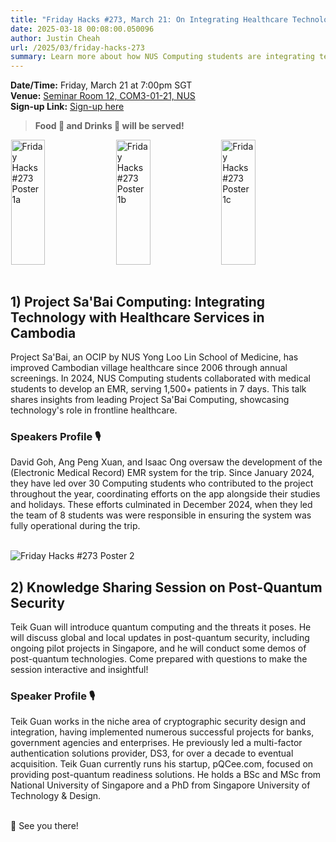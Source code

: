 ```yaml
---
title: "Friday Hacks #273, March 21: On Integrating Healthcare Technology in Cambodia and Post-quantum Security"
date: 2025-03-18 00:08:00.050096
author: Justin Cheah
url: /2025/03/friday-hacks-273
summary: Learn more about how NUS Computing students are integrating technology with healthcare in Cambodia and the latest in post-quantum security
---
```


**Date/Time:** Friday, March 21 at 7:00pm SGT<br />
**Venue:** <a href="https://nusmods.com/venues/COM3-01-21">Seminar Room 12, COM3-01-21, NUS</a><br />
**Sign-up Link:** [Sign-up here](https://hckr.cc/fh-273-signup-non-nus)<br />

> **Food 🍕 and Drinks 🧋 will be served!**

<div style="display: flex; justify-content: center; gap: 2px;">
    <img src="/img/2025/fh/273-1a.png" alt="Friday Hacks #273 Poster 1a" style="width: 33%; height: 200px; object-fit: cover;" />
    <img src="/img/2025/fh/273-1b.jpg" alt="Friday Hacks #273 Poster 1b" style="width: 33%; height: 200px; object-fit: cover;" />
    <img src="/img/2025/fh/273-1c.jpg" alt="Friday Hacks #273 Poster 1c" style="width: 33%; height: 200px; object-fit: cover;" />
</div>
<br />

## 1) Project Sa'Bai Computing: Integrating Technology with Healthcare Services in Cambodia

Project Sa'Bai, an OCIP by NUS Yong Loo Lin School of Medicine, has improved Cambodian village healthcare since 2006 through annual screenings. In 2024, NUS Computing students collaborated with medical students to develop an EMR, serving 1,500+ patients in 7 days. This talk shares insights from leading Project Sa'Bai Computing, showcasing technology's role in frontline healthcare.

### Speakers Profile 🎙️️

David Goh, Ang Peng Xuan, and Isaac Ong oversaw the development of the (Electronic Medical Record) EMR system for the trip. Since January 2024, they have led over 30 Computing students who contributed to the project throughout the year, coordinating efforts on the app alongside their studies and holidays. These efforts culminated in December 2024, when they led the team of 8 students was were responsible in ensuring the system was fully operational during the trip.<br /><br />

<img src="/img/2025/fh/273-2.jpg" alt="Friday Hacks #273 Poster 2" /><br />

## 2) Knowledge Sharing Session on Post-Quantum Security

Teik Guan will introduce quantum computing and the threats it poses. He will discuss global and local updates in post-quantum security, including ongoing pilot projects in Singapore, and he will conduct some demos of post-quantum technologies. Come prepared with questions to make the session interactive and insightful!

### Speaker Profile 🎙️

Teik Guan works in the niche area of cryptographic security design and integration, having implemented numerous successful projects for banks, government agencies and enterprises. He previously led a multi-factor authentication solutions provider, DS3, for over a decade to eventual acquisition. Teik Guan currently runs his startup, pQCee.com, focused on providing post-quantum readiness solutions. He holds a BSc and MSc from National University of Singapore and a PhD from Singapore University of Technology & Design. <br /><br />

👋 See you there!
